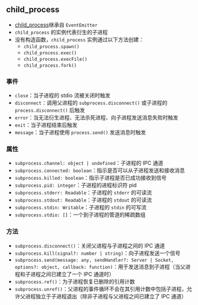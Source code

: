 ## child_process

+ [child_process](http://nodejs.cn/api/child_process.html)继承自 `EventEmitter`
+ `child_process` 的实例代表衍生的子进程
+ 没有构造函数，`child_process` 实例通过以下方法创建：
  + `child_process.spawn()`
  + `child_process.exec()`
  + `child_process.execFile()`
  + `child_process.fork()`

### 事件

+ `close`：当子进程的 stdio 流被关闭时触发
+ `disconnect`：调用父进程的 `subprocess.disconnect()` 或子进程的 `process.disconnect()` 后触发
+ `error`：当无法衍生进程、无法杀死进程、向子进程发送消息失败时触发
+ `exit`：当子进程结束后触发
+ `message`：当子进程使用 `process.send()` 发送消息时触发

### 属性

+ `subprocess.channel: object | undefined`：子进程的 IPC 通道
+ `subprocess.connected: boolean`：指示是否可以从子进程发送和接收消息
+ `subprocess.killed: boolean`：指示子进程是否已成功接收到信号
+ `subprocess.pid: integer`：子进程的进程标识符 pid
+ `subprocess.stderr: Readable`：子进程的 `stderr` 的可读流
+ `subprocess.stdout: Readable`：子进程的 `stdout` 的可读流
+ `subprocess.stdin: Writable`：子进程的 `stdin` 的可写流
+ `subprocess.stdio: []`：一个到子进程的管道的稀疏数组

### 方法

+ `subprocess.disconnect()`：关闭父进程与子进程之间的 IPC 通道
+ `subprocess.kill(signal?: number | string)`：向子进程发送一个信号
+ `subprocess.send(message: any, sendHandler?: Server | Socket, options?: object, callback: function)`：用于发送消息到子进程（当父进程和子进程之间已建立了一个 IPC 通道时）
+ `subprocess.ref()`：为子进程恢复已删除的引用计数
+ `subprocess.unref()`：父进程的事件循环不会在其引用计数中包括子进程，允许父进程独立于子进程退出（除非子进程与父进程之间已建立了 IPC 通道）



